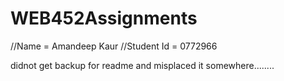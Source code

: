 # WEB452Assignments
//Name = Amandeep Kaur
//Student Id = 0772966

didnot get backup for readme and misplaced it somewhere........
